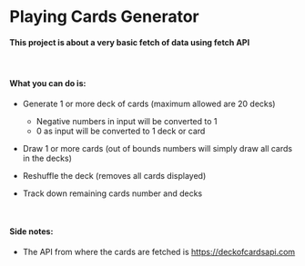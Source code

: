 # Playing Cards Generator

#### This project is about a very basic fetch of data using fetch API

<br />

#### What you can do is:
* Generate 1 or more deck of cards (maximum allowed are 20 decks)
  * Negative numbers in input will be converted to 1
  * 0 as input will be converted to 1 deck or card

* Draw 1 or more cards (out of bounds numbers will simply draw all cards in the decks)
* Reshuffle the deck (removes all cards displayed)
* Track down remaining cards number and decks 

<br />

#### Side notes:
* The API from where the cards are fetched  is https://deckofcardsapi.com
